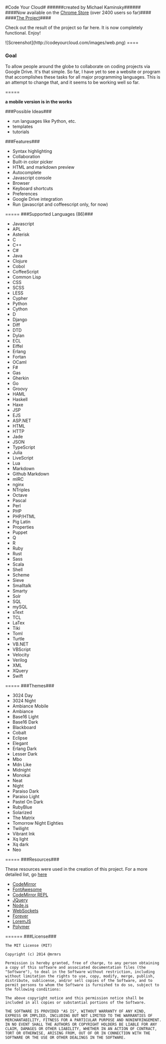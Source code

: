 #Code Your Cloud#
######created by Michael Kaminsky######
####Now available on the <a href="https://chrome.google.com/webstore/detail/code-your-cloud/minllhicnmfckcofjencopnknkekjail">Chrome Store</a> (over 2400 users so far)####
####<a href="https://codeyourcloud.com">The Project</a>####
<p>Check out the result of the project so far here. It is now completely functional. Enjoy!</p>
![Screenshot](http://codeyourcloud.com/images/web.png)
====
<h3>Goal</h3>
<p>To allow people around the globe to collaborate on coding projects via Google Drive. It's that simple. So far, I have yet to see a website or program that accomplishes these tasks for all major programming languages. This is an attempt to change that, and it seems to be working well so far.</p>
=====

__a mobile version is in the works__

###Possible Ideas###
+ run languages like Python, etc.
+ templates
+ tutorials

###Features###

+ Syntax highlighting
+ Collaboration
+ Built-in color picker
+ HTML and markdown preview
+ Autocomplete
+ Javascript console
+ Browser
+ Keyboard shortcuts
+ Preferences
+ Google Drive integration
+ Run (javascript and coffeescript only, for now)

=====
###Supported Languages (86)###

+ Javascript
+ APL
+ Asterisk
+ C
+ C++
+ C#
+ Java
+ Clojure
+ Cobol
+ CoffeeScript
+ Common Lisp
+ CSS
+ SCSS
+ LESS
+ Cypher
+ Python
+ Cython
+ D
+ Django
+ Diff
+ DTD
+ Dylan
+ ECL
+ Eiffel
+ Erlang
+ Fortan
+ OCaml
+ F#
+ Gas
+ Gherkin
+ Go
+ Groovy
+ HAML
+ Haskell
+ Haxe
+ JSP
+ EJS
+ ASP.NET
+ HTML
+ HTTP
+ Jade
+ JSON
+ TypeScript
+ Julia
+ LiveScript
+ Lua
+ Markdown
+ Github Markdown
+ mIRC
+ nginx
+ NTriples
+ Octave
+ Pascal
+ Perl
+ PHP
+ PHP/HTML
+ Pig Latin
+ Properties
+ Puppet
+ Q
+ R
+ Ruby
+ Rust
+ Sass
+ Scala
+ Shell
+ Scheme
+ Sieve
+ Smalltalk
+ Smarty
+ Solr
+ SQL
+ mySQL
+ sText
+ TCL
+ LaTex
+ Tiki
+ Toml
+ Turtle
+ VB.NET
+ VBScript
+ Velocity
+ Verilog
+ XML
+ XQuery
+ Swift

=====
###Themes###

+ 3024 Day
+ 3024 Night
+ Ambiance Mobile
+ Ambiance
+ Base16 Light
+ Base16 Dark
+ Blackboard
+ Cobalt
+ Eclipse
+ Elegant
+ Erlang Dark
+ Lesser Dark
+ Mbo
+ Mdn Like
+ Midnight
+ Monokai
+ Neat
+ Night
+ Paraiso Dark
+ Paraiso Light
+ Pastel On Dark
+ RubyBlue
+ Solarized
+ The Matrix
+ Tomorrow Night Eighties
+ Twilight
+ Vibrant Ink
+ Xq light
+ Xq dark
+ Neo

=====
###Resources###
<p>These resources were used in the creation of this project. For a more detailed list, go <a href="https://codeyourcloud.com/about#lib">here</a></p>

+ [CodeMirror](http://codemirror.net)
+ [FontAwesome](http://fortawesome.github.io/Font-Awesome)
+ [CodeMirror REPL](http://github.com/aaditmshah/codemirror-repl)
+ [JQuery](https://jquery.com)
+ [Node.js](http://nodejs.org/)
+ [WebSockets](http://www.websocket.org/)
+ [Forever](https://github.com/nodejitsu/forever)
+ [LoremJS](https://github.com/f/loremjs)
+ [Polymer](https://polymer-project.org)

======
###License###
```
The MIT License (MIT)

Copyright (c) 2014 @mrmrs

Permission is hereby granted, free of charge, to any person obtaining a copy of this software and associated documentation files (the "Software"), to deal in the Software without restriction, including without limitation the rights to use, copy, modify, merge, publish, distribute, sublicense, and/or sell copies of the Software, and to permit persons to whom the Software is furnished to do so, subject to the following conditions:

The above copyright notice and this permission notice shall be included in all copies or substantial portions of the Software.

THE SOFTWARE IS PROVIDED "AS IS", WITHOUT WARRANTY OF ANY KIND, EXPRESS OR IMPLIED, INCLUDING BUT NOT LIMITED TO THE WARRANTIES OF MERCHANTABILITY, FITNESS FOR A PARTICULAR PURPOSE AND NONINFRINGEMENT. IN NO EVENT SHALL THE AUTHORS OR COPYRIGHT HOLDERS BE LIABLE FOR ANY CLAIM, DAMAGES OR OTHER LIABILITY, WHETHER IN AN ACTION OF CONTRACT, TORT OR OTHERWISE, ARISING FROM, OUT OF OR IN CONNECTION WITH THE SOFTWARE OR THE USE OR OTHER DEALINGS IN THE SOFTWARE.
```

